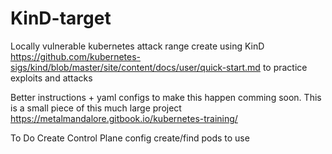# KinD-target
Locally vulnerable kubernetes attack range create using KinD https://github.com/kubernetes-sigs/kind/blob/master/site/content/docs/user/quick-start.md to practice exploits and attacks

Better instructions + yaml configs to make this happen comming soon. This is a small piece of this much large project https://metalmandalore.gitbook.io/kubernetes-training/


To Do
Create Control Plane config
create/find pods to use
